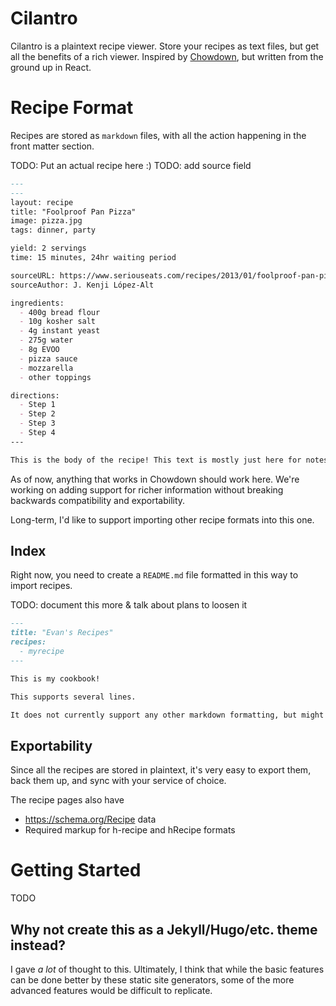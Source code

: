 # Cilantro

Cilantro is a plaintext recipe viewer. Store your recipes as text files, but get all the benefits of a rich viewer. Inspired by [Chowdown](https://chowdown.io), but written from the ground up in React.

# Recipe Format

Recipes are stored as `markdown` files, with all the action happening in the front matter section.

TODO: Put an actual recipe here :)
TODO: add source field
```markdown
---
---
layout: recipe
title: "Foolproof Pan Pizza"
image: pizza.jpg
tags: dinner, party

yield: 2 servings
time: 15 minutes, 24hr waiting period

sourceURL: https://www.seriouseats.com/recipes/2013/01/foolproof-pan-pizza-recipe.html
sourceAuthor: J. Kenji López-Alt

ingredients:
  - 400g bread flour
  - 10g kosher salt
  - 4g instant yeast
  - 275g water
  - 8g EVOO
  - pizza sauce
  - mozzarella
  - other toppings

directions:
  - Step 1
  - Step 2
  - Step 3
  - Step 4
---

This is the body of the recipe! This text is mostly just here for notes, or meta info, etc

```

As of now, anything that works in Chowdown should work here. We're working on adding support for richer information without breaking backwards compatibility and exportability.

Long-term, I'd like to support importing other recipe formats into this one.

## Index
Right now, you need to create a `README.md` file formatted in this way to import recipes.

TODO: document this more & talk about plans to loosen it
```markdown
---
title: "Evan's Recipes"
recipes:
  - myrecipe
---

This is my cookbook!

This supports several lines.

It does not currently support any other markdown formatting, but might in the future!
```

## Exportability

Since all the recipes are stored in plaintext, it's very easy to export them, back them up, and sync with your service of choice.

The recipe pages also have

- https://schema.org/Recipe data
- Required markup for h-recipe and hRecipe formats

# Getting Started

TODO

## Why not create this as a Jekyll/Hugo/etc. theme instead?

I gave _a lot_ of thought to this. Ultimately, I think that while the basic features can be done better by these static site generators, some of the more advanced features would be difficult to replicate.